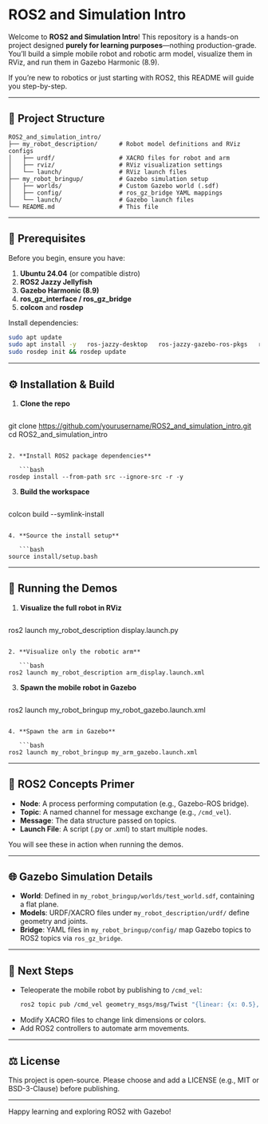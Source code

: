 # ROS2 and Simulation Intro

Welcome to **ROS2 and Simulation Intro**! This repository is a hands-on project designed **purely for learning purposes**—nothing production-grade. You’ll build a simple mobile robot and robotic arm model, visualize them in RViz, and run them in Gazebo Harmonic (8.9).

If you’re new to robotics or just starting with ROS2, this README will guide you step-by-step.

---

## 📂 Project Structure

```
ROS2_and_simulation_intro/
├── my_robot_description/      # Robot model definitions and RViz configs
│   ├── urdf/                  # XACRO files for robot and arm
│   ├── rviz/                  # RViz visualization settings
│   └── launch/                # RViz launch files
├── my_robot_bringup/          # Gazebo simulation setup
│   ├── worlds/                # Custom Gazebo world (.sdf)
│   ├── config/                # ros_gz_bridge YAML mappings
│   └── launch/                # Gazebo launch files
└── README.md                  # This file
```

---

## 📝 Prerequisites

Before you begin, ensure you have:

1. **Ubuntu 24.04** (or compatible distro)
2. **ROS2 Jazzy Jellyfish**
3. **Gazebo Harmonic (8.9)**
4. **ros_gz_interface / ros_gz_bridge**
5. **colcon** and **rosdep**

Install dependencies:

```bash
sudo apt update
sudo apt install -y   ros-jazzy-desktop   ros-jazzy-gazebo-ros-pkgs   ros-jazzy-ros-gz-bridge   python3-colcon-common-extensions   python3-rosdep
sudo rosdep init && rosdep update
```

---

## ⚙️ Installation & Build

1. **Clone the repo**

   ```bash
git clone https://github.com/yourusername/ROS2_and_simulation_intro.git
cd ROS2_and_simulation_intro
```

2. **Install ROS2 package dependencies**

   ```bash
rosdep install --from-path src --ignore-src -r -y
```

3. **Build the workspace**

   ```bash
colcon build --symlink-install
```

4. **Source the install setup**

   ```bash
source install/setup.bash
```

---

## 🚀 Running the Demos

1. **Visualize the full robot in RViz**

   ```bash
ros2 launch my_robot_description display.launch.py
```

2. **Visualize only the robotic arm**

   ```bash
ros2 launch my_robot_description arm_display.launch.xml
```

3. **Spawn the mobile robot in Gazebo**

   ```bash
ros2 launch my_robot_bringup my_robot_gazebo.launch.xml
```

4. **Spawn the arm in Gazebo**

   ```bash
ros2 launch my_robot_bringup my_arm_gazebo.launch.xml
```

---

## 🤖 ROS2 Concepts Primer

- **Node**: A process performing computation (e.g., Gazebo-ROS bridge).
- **Topic**: A named channel for message exchange (e.g., `/cmd_vel`).
- **Message**: The data structure passed on topics.
- **Launch File**: A script (.py or .xml) to start multiple nodes.

You will see these in action when running the demos.

---

## 🌐 Gazebo Simulation Details

- **World**: Defined in `my_robot_bringup/worlds/test_world.sdf`, containing a flat plane.
- **Models**: URDF/XACRO files under `my_robot_description/urdf/` define geometry and joints.
- **Bridge**: YAML files in `my_robot_bringup/config/` map Gazebo topics to ROS2 topics via `ros_gz_bridge`.

---

## 🎯 Next Steps

- Teleoperate the mobile robot by publishing to `/cmd_vel`:
  ```bash
  ros2 topic pub /cmd_vel geometry_msgs/msg/Twist "{linear: {x: 0.5}, angular: {z: 0.5}}"
  ```
- Modify XACRO files to change link dimensions or colors.
- Add ROS2 controllers to automate arm movements.

---

## ⚖️ License

This project is open-source. Please choose and add a LICENSE (e.g., MIT or BSD-3-Clause) before publishing.

---

Happy learning and exploring ROS2 with Gazebo!
